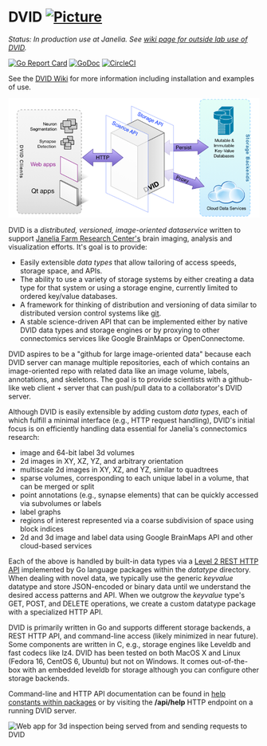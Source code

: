 DVID       [![Picture](https://raw.github.com/janelia-flyem/janelia-flyem.github.com/master/images/HHMI_Janelia_Color_Alternate_180x40.png)](http://www.janelia.org)
====

*Status: In production use at Janelia.  See [wiki page for outside lab use of DVID](https://github.com/janelia-flyem/dvid/wiki/State-of-DVID-for-External-Use).*

[![Go Report Card](https://goreportcard.com/badge/github.com/janelia-flyem/dvid)](https://goreportcard.com/report/github.com/janelia-flyem/dvid)
[![GoDoc](https://godoc.org/github.com/janelia-flyem/dvid?status.png)](https://godoc.org/github.com/janelia-flyem/dvid) 
[![CircleCI](https://circleci.com/gh/janelia-flyem/dvid/tree/master.svg?style=svg)](https://circleci.com/gh/janelia-flyem/dvid/tree/master)

See the [DVID Wiki](https://github.com/janelia-flyem/dvid/wiki) for more information including installation and examples of use.

![High-level architecture of DVID](/images/dvid-highlevel.png)

DVID is a *distributed, versioned, image-oriented dataservice* written to support 
[Janelia Farm Research Center's](http://www.janelia.org) brain imaging, analysis and 
visualization efforts.  It's goal is to provide:

* Easily extensible *data types* that allow tailoring of access speeds, storage space, and APIs.
* The ability to use a variety of storage systems by either creating a data type for that system or using a storage engine, currently limited to ordered key/value databases.
* A framework for thinking of distribution and versioning of data similar to distributed version 
control systems like [git](http://git-scm.com).
* A stable science-driven API that can be implemented either by native DVID data types and storage engines or by proxying to other connectomics services like Google BrainMaps or OpenConnectome.

DVID aspires to be a "github for large image-oriented data" because each DVID
server can manage multiple repositories, each of which contains an image-oriented repo
with related data like an image volume, labels, annotations, and skeletons.  The goal is to provide scientists 
with a github-like web client + server that can push/pull data to a collaborator's DVID server.

Although DVID is easily extensible by adding custom *data types*, each of which fulfill a
minimal interface (e.g., HTTP request handling), DVID's initial focus is on efficiently handling data essential for Janelia's connectomics research:

* image and 64-bit label 3d volumes
* 2d images in XY, XZ, YZ, and arbitrary orientation
* multiscale 2d images in XY, XZ, and YZ, similar to quadtrees
* sparse volumes, corresponding to each unique label in a volume, that can be merged or split
* point annotations (e.g., synapse elements) that can be quickly accessed via subvolumes or labels
* label graphs
* regions of interest represented via a coarse subdivision of space using block indices
* 2d and 3d image and label data using Google BrainMaps API and other cloud-based services

Each of the above is handled by built-in data types via a
[Level 2 REST HTTP API](http://martinfowler.com/articles/richardsonMaturityModel.html)
implemented by Go language packages within the *datatype* directory.  When dealing with novel data,
we typically use the generic *keyvalue* datatype and store JSON-encoded or binary data
until we understand the desired access patterns and API.  When we outgrow the *keyvalue* type's
GET, POST, and DELETE operations, we create a custom datatype package with a specialized HTTP API.

DVID is primarily written in Go and supports different storage backends, a REST HTTP API,
and command-line access (likely minimized in near future).  Some components are written in 
C, e.g., storage engines like Leveldb and fast codecs like lz4.  DVID has been tested on 
both MacOS X and Linux (Fedora 16, CentOS 6, Ubuntu) but not on Windows.  It comes out-of-the-box
with an embedded leveldb for storage although you can configure other storage backends.

Command-line and HTTP API documentation can be 
found in [help constants within packages](https://github.com/janelia-flyem/dvid/blob/master/datatype/labelvol/labelvol.go#L34) or by visiting the **/api/help**
HTTP endpoint on a running DVID server.

![Web app for 3d inspection being served from and sending requests to DVID](https://raw.githubusercontent.com/janelia-flyem/dvid/master/images/webapp.png)
